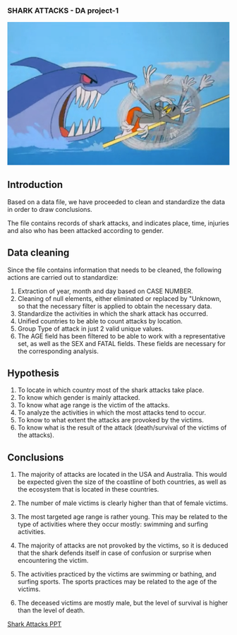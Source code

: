 ### SHARK ATTACKS - DA project-1

![alt text](images/cover.png "Shark!")

## Introduction

Based on a data file, we have proceeded to clean and standardize the data in order to draw conclusions.

The file contains records of shark attacks, and indicates place, time, injuries and also who has been attacked according to gender.

## Data cleaning

Since the file contains information that needs to be cleaned, the following actions are carried out to standardize:

1. Extraction of year, month and day based on CASE NUMBER.
2. Cleaning of null elements, either eliminated or replaced by "Unknown, so that the necessary filter is applied to obtain the necessary data.
3. Standardize the activities in which the shark attack has occurred.
4. Unified countries to be able to count attacks by location.
5. Group Type of attack in just 2 valid unique values.
5. The AGE field has been filtered to be able to work with a representative set, as well as the SEX and FATAL fields. These fields are necessary for the corresponding analysis.

## Hypothesis

1. To locate in which country most of the shark attacks take place.
2. To know which gender is mainly attacked.
3. To know what age range is the victim of the attacks.
4. To analyze the activities in which the most attacks tend to occur.
5. To know to what extent the attacks are provoked by the victims.
6. To know what is the result of the attack 
(death/survival of the victims of the attacks). 

## Conclusions

1. The majority of attacks are located in the USA and Australia. This would be expected given the size of the coastline of both countries, as well as the ecosystem that is located in these countries.

2. The number of male victims is clearly higher than that of female victims.

3. The most targeted age range is rather young. This may be related to the type of activities where they occur mostly: swimming and surfing activities.

4. The majority of attacks are not provoked by the victims, so it is deduced that the shark defends itself in case of confusion or surprise when encountering the victim.

5. The activities practiced by the victims are swimming or bathing, and surfing sports. The sports practices may be related to the age of the victims.

6. The deceased victims are mostly male, but the level of survival is higher than the level of death.


[Shark Attacks PPT](shark_attacks.pptx)

